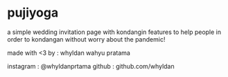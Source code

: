 # pujiyoga

a simple wedding invitation page with kondangin features to help people in order to kondangan without worry about the pandemic!

made with <3 by : whyldan wahyu pratama

instagram : @whyldanprtama
github : github.com/whyldan

